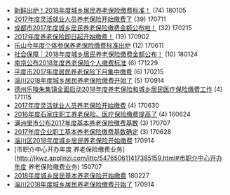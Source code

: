 - [新鲜出炉！2018年度城乡居民养老保险缴费标准！](http://jkwz.applinzi.com/ittc/7055188601157977099.html#新鲜出炉！2018年度城乡居民养老保险缴费标准！) (74) 180105 
- [2017年度灵活就业人员养老保险开始缴费了](http://jkwz.applinzi.com/ittc/6988910776088527889.html#2017年度灵活就业人员养老保险开始缴费了) (39) 170711 
- [成都市2017年度城乡居民养老保险缴费金额公布啦！](http://jkwz.applinzi.com/ittc/6934867351727244293.html#成都市2017年度城乡居民养老保险缴费金额公布啦！) (32) 170215 
- [2017年度养老保险即日起开始缴费！](http://jkwz.applinzi.com/ittc/7008672041270772753.html#2017年度养老保险即日起开始缴费！) (19) 170902 
- [乐山今年度个体参保养老保险缴费标准出炉](http://jkwz.applinzi.com/ittc/6977944824354194436.html#乐山今年度个体参保养老保险缴费标准出炉) (12) 170611 
- [社会保障｜2018年度城乡居民养老保险缴费金额公布！](http://jkwz.applinzi.com/ittc/7062247508955104272.html#社会保障｜2018年度城乡居民养老保险缴费金额公布！) (10) 180124 
- [南京公布2018年度养老保险个人缴费标准](http://jkwz.applinzi.com/ittc/7052436716609078288.html#南京公布2018年度养老保险个人缴费标准) (6) 171229 
- [平度市2017年度居民养老保险下月集中缴费](http://jkwz.applinzi.com/ittc/6934919898395575300.html#平度市2017年度居民养老保险下月集中缴费) (6) 170215 
- [淄川2018年度城乡居民养老保险缴费开始了](http://jkwz.applinzi.com/ittc/7013100689545495568.html#淄川2018年度城乡居民养老保险缴费开始了) (5) 170914 
- [德州乐陵朱集镇全面启动2018年度养老保险和城乡居民医疗保险缴费工作](http://jkwz.applinzi.com/ittc/7036095001598100497.html#德州乐陵朱集镇全面启动2018年度养老保险和城乡居民医疗保险缴费工作) (4) 171115 
- [2017年度灵活就业人员养老保险开始缴费](http://jkwz.applinzi.com/ittc/6984872872295007236.html#2017年度灵活就业人员养老保险开始缴费) (4) 170630 
- [2016年度石家庄职工养老保险、医疗保险缴费提高了](http://jkwz.applinzi.com/ittc/6847244503806903300.html#2016年度石家庄职工养老保险、医疗保险缴费提高了) (4) 160624 
- [满洲里市公布2017年度基本养老保险缴费基数](http://jkwz.applinzi.com/ittc/6987499791259796497.html#满洲里市公布2017年度基本养老保险缴费基数) (3) 170707 
- [2017年度企业职工基本养老保险缴费基数确定](http://jkwz.applinzi.com/ittc/6984086239912133636.html#2017年度企业职工基本养老保险缴费基数确定) (3) 170628 
- [淄川区2018年度城乡居民养老保险开始缴费](http://jkwz.applinzi.com/ittc/7013093326813922065.html#淄川区2018年度城乡居民养老保险开始缴费)  170914 
- [市职介中心开办年度 养老保险缴费业务](http://jkwz.applinzi.com/ittc/547650611417385159.html#市职介中心开办年度 养老保险缴费业务)  150707 
- [2018年度城乡居民基本养老保险开始缴费](http://jkwz.applinzi.com/ittc/7074864658089772039.html#2018年度城乡居民基本养老保险开始缴费)  180227 
- [淄川2018年度城乡居民养老保险缴费开始了](http://jkwz.applinzi.com/ittc/7013203798309470992.html#淄川2018年度城乡居民养老保险缴费开始了)  170914 

